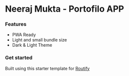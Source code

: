 # Neeraj Mukta - Portofilo APP



### Features 
- PWA Ready
- Light and small bundle size
- Dark & Light Theme

### Get started

Built using this starter template for [Routify](https://github.com/sveltech/routify)

